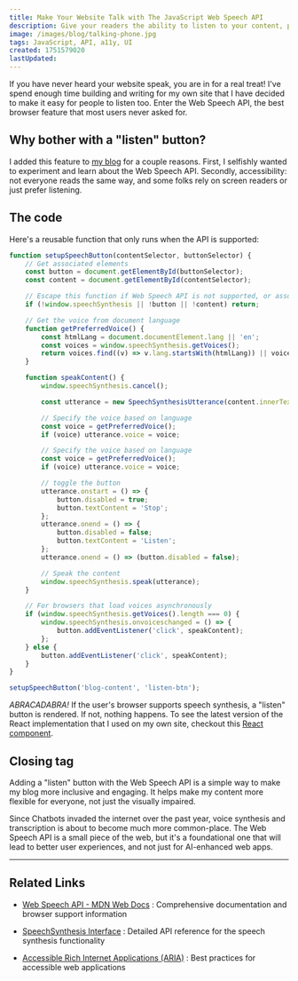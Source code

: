 ```yaml
---
title: Make Your Website Talk with The JavaScript Web Speech API
description: Give your readers the ability to listen to your content, powered by the JavaScript Web Speech API. Help make your site more accessible and ready for the future of AI-driven web experiences.
image: /images/blog/talking-phone.jpg
tags: JavaScript, API, a11y, UI
created: 1751579020
lastUpdated:
---
```


If you have never heard your website speak, you are in for a real treat! I've spend enough time building and writing for my own site that I have decided to make it easy for people to listen too. Enter the Web Speech API, the best browser feature that most users never asked for.

## Why bother with a "listen" button?

I added this feature to [my blog](https://magill.dev) for a couple reasons. First, I selfishly wanted to experiment and learn about the Web Speech API. Secondly, accessibility: not everyone reads the same way, and some folks rely on screen readers or just prefer listening.

## The code

Here's a reusable function that only runs when the API is supported:

```javascript
function setupSpeechButton(contentSelector, buttonSelector) {
	// Get associated elements
	const button = document.getElementById(buttonSelector);
	const content = document.getElementById(contentSelector);

	// Escape this function if Web Speech API is not supported, or associated elements are missing
	if (!window.speechSynthesis || !button || !content) return;

	// Get the voice from document language
	function getPreferredVoice() {
		const htmlLang = document.documentElement.lang || 'en';
		const voices = window.speechSynthesis.getVoices();
		return voices.find((v) => v.lang.startsWith(htmlLang)) || voices[0];
	}

	function speakContent() {
		window.speechSynthesis.cancel();

		const utterance = new SpeechSynthesisUtterance(content.innerText);

		// Specify the voice based on language
		const voice = getPreferredVoice();
		if (voice) utterance.voice = voice;

		// Specify the voice based on language
		const voice = getPreferredVoice();
		if (voice) utterance.voice = voice;

		// toggle the button
		utterance.onstart = () => {
			button.disabled = true;
			button.textContent = 'Stop';
		};
		utterance.onend = () => {
			button.disabled = false;
			button.textContent = 'Listen';
		};
		utterance.onend = () => (button.disabled = false);

		// Speak the content
		window.speechSynthesis.speak(utterance);
	}

	// For browsers that load voices asynchronously
	if (window.speechSynthesis.getVoices().length === 0) {
		window.speechSynthesis.onvoiceschanged = () => {
			button.addEventListener('click', speakContent);
		};
	} else {
		button.addEventListener('click', speakContent);
	}
}

setupSpeechButton('blog-content', 'listen-btn');
```

_ABRACADABRA!_ If the user's browser supports speech synthesis, a "listen" button is rendered. If not, nothing happens. To see the latest version of the React implementation that I used on my own site, checkout this [React component](https://github.com/andymagill/dev.magill.next/blob/master/app/components/blog/ListenButton.tsx).

## Closing tag

Adding a "listen" button with the Web Speech API is a simple way to make my blog more inclusive and engaging. It helps make my content more flexible for everyone, not just the visually impaired.

Since Chatbots invaded the internet over the past year, voice synthesis and transcription is about to become much more common-place. The Web Speech API is a small piece of the web, but it's a foundational one that will lead to better user experiences, and not just for AI-enhanced web apps.

---

## Related Links

- [Web Speech API - MDN Web Docs](https://developer.mozilla.org/en-US/docs/Web/API/Web_Speech_API) : Comprehensive documentation and browser support information

- [SpeechSynthesis Interface](https://developer.mozilla.org/en-US/docs/Web/API/SpeechSynthesis) : Detailed API reference for the speech synthesis functionality

- [Accessible Rich Internet Applications (ARIA)](https://developer.mozilla.org/en-US/docs/Web/Accessibility/ARIA) : Best practices for accessible web applications

